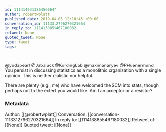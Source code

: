 ```yaml
---
id: 1114140313864560647
author: robertwplatt
published_date: 2019-04-05 12:18:45 +00:00
conversation_id: 1113312796270321664
in_reply_to: 1114138855467180032
retweet: None
quoted_tweet: None
type: tweet
tags:

---
```


@yudapearl @Jabaluck @KordingLab @maximananyev @PHuenermund You persist in discussing statistics as a monolithic organization with a single opinion.  This is neither realistic nor helpful. 

There are plenty (e.g., me) who have welcomed the SCM into stats, though perhaps not to the extent you would like. Am I an acceptor or a resistor?

### Metadata

Author: [[@robertwplatt]]
Conversation: [[conversation-1113312796270321664]]
In reply to: [[1114138855467180032]]
Retweet of: [[None]]
Quoted tweet: [[None]]
